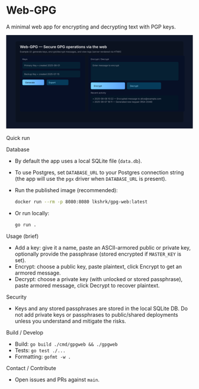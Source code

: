# Web-GPG

A minimal web app for encrypting and decrypting text with PGP keys.

![screenshot](./.github/screenshot.svg)

Quick run


Database

- By default the app uses a local SQLite file (`data.db`).
- To use Postgres, set `DATABASE_URL` to your Postgres connection string (the app will use the `pgx` driver when `DATABASE_URL` is present).
- Run the published image (recommended):

  ```bash
  docker run --rm -p 8080:8080 lkshrk/gpg-web:latest
  ```

- Or run locally:

  ```bash
  go run .
  ```

Usage (brief)

- Add a key: give it a name, paste an ASCII-armored public or private key, optionally provide the passphrase (stored encrypted if `MASTER_KEY` is set).
- Encrypt: choose a public key, paste plaintext, click Encrypt to get an armored message.
- Decrypt: choose a private key (with unlocked or stored passphrase), paste armored message, click Decrypt to recover plaintext.

Security

- Keys and any stored passphrases are stored in the local SQLite DB. Do not add private keys or passphrases to public/shared deployments unless you understand and mitigate the risks.

Build / Develop

- Build: `go build ./cmd/gpgweb && ./gpgweb`
- Tests: `go test ./...`
- Formatting: `gofmt -w .`

Contact / Contribute

- Open issues and PRs against `main`.
